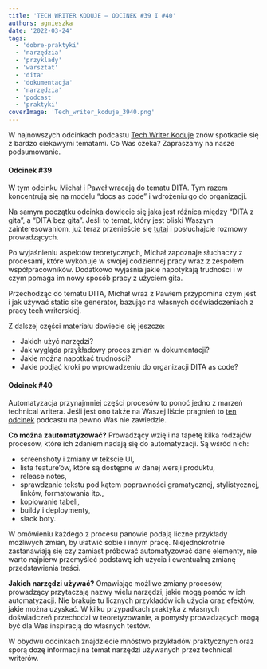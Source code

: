 ```yaml
---
title: 'TECH WRITER KODUJE – ODCINEK #39 I #40'
authors: agnieszka
date: '2022-03-24'
tags:
  - 'dobre-praktyki'
  - 'narzędzia'
  - 'przyklady'
  - 'warsztat'
  - 'dita'
  - 'dokumentacja'
  - 'narzędzia'
  - 'podcast'
  - 'praktyki'
coverImage: 'Tech_writer_koduje_3940.png'
---
```


W najnowszych odcinkach podcastu
[Tech Writer Koduje](https://techwriterkoduje.pl/) znów spotkacie się z bardzo
ciekawymi tematami. Co Was czeka? Zapraszamy na nasze podsumowanie.

<!--truncate-->

#### Odcinek #39

W tym odcinku Michał i Paweł wracają do tematu DITA. Tym razem koncentrują się
na modelu “docs as code” i wdrożeniu go do organizacji.

Na samym początku odcinka dowiecie się jaka jest różnica między “DITA z gita”, a
“DITA bez gita”. Jeśli to temat, który jest bliski Waszym zainteresowaniom, już
teraz przenieście się
[tutaj](https://techwriterkoduje.pl/blog/2022/02/14/dita-as-code) i posłuchajcie
rozmowy prowadzących.

Po wyjaśnieniu aspektów teoretycznych, Michał zapoznaje słuchaczy z procesami,
które wykonuje w swojej codziennej pracy wraz z zespołem współpracowników.
Dodatkowo wyjaśnia jakie napotykają trudności i w czym pomaga im nowy sposób
pracy z użyciem gita.

Przechodząc do tematu DITA, Michał wraz z Pawłem przypomina czym jest i jak
używać static site generator, bazując na własnych doświadczeniach z pracy tech
writerskiej.

Z dalszej części materiału dowiecie się jeszcze:

- Jakich użyć narzędzi?
- Jak wygląda przykładowy proces zmian w dokumentacji?
- Jakie można napotkać trudności?
- Jakie podjąć kroki po wprowadzeniu do organizacji DITA as code?

#### Odcinek #40

Automatyzacja przynajmniej części procesów to ponoć jedno z marzeń technical
writera. Jeśli jest ono także na Waszej liście pragnień to
[ten odcinek](https://techwriterkoduje.pl/blog/2022/03/17/tech-writer-spelnia-swoje-marzenia)
podcastu na pewno Was nie zawiedzie.

**Co można zautomatyzować?** Prowadzący wzięli na tapetę kilka rodzajów
procesów, które ich zdaniem nadają się do automatyzacji. Są wśród nich:

- screenshoty i zmiany w tekście UI,
- lista feature’ów, które są dostępne w danej wersji produktu,
- release notes,
- sprawdzanie tekstu pod kątem poprawności gramatycznej, stylistycznej, linków,
  formatowania itp.,
- kopiowanie tabeli,
- buildy i deploymenty,
- slack boty.

W omówieniu każdego z procesu panowie podają liczne przykłady możliwych zmian,
by ułatwić sobie i innym pracę. Niejednokrotnie zastanawiają się czy zamiast
próbować automatyzować dane elementy, nie warto najpierw przemyśleć podstawę ich
użycia i ewentualną zmianę przedstawienia treści.

**Jakich narzędzi używać?** Omawiając możliwe zmiany procesów, prowadzący
przytaczają nazwy wielu narzędzi, jakie mogą pomóc w ich automatyzacji. Nie
brakuje tu licznych przykładów ich użycia oraz efektów, jakie można uzyskać. W
kilku przypadkach praktyka z własnych doświadczeń przechodzi w teoretyzowanie, a
pomysły prowadzących mogą być dla Was inspiracją do własnych testów.

W obydwu odcinkach znajdziecie mnóstwo przykładów praktycznych oraz sporą dozę
informacji na temat narzędzi używanych przez technical writerów.
